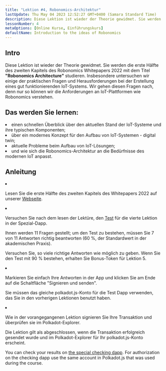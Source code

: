 ```yaml
---
title: "Lektion #4, Robonomics-Architektur"
lastUpdate: Thu May 04 2023 12:52:27 GMT+0400 (Samara Standard Time)
description: Diese Lektion ist wieder der Theorie gewidmet. Sie werden die erste Hälfte des zweiten Kapitels des Robonomics Whitepapers 2022 mit dem Titel "Robonomics Architecture" studieren.
lessonNumber: 4
metaOptions: [Online Kurse, Einführungskurs]
defaultName: Introduction to the ideas of Robonomics
---
```


## Intro

Diese Lektion ist wieder der Theorie gewidmet. Sie werden die erste Hälfte des zweiten Kapitels des Robonomics Whitepapers 2022 mit dem Titel **"Robonomics Architecture"** studieren. Insbesondere untersuchen wir einige der praktischen Fragen und Herausforderungen bei der Erstellung eines gut funktionierenden IoT-Systems. Wir gehen diesen Fragen nach, denn nur so können wir die Anforderungen an IoT-Plattformen wie Robonomics verstehen.

## Das werden Sie lernen:

<List>

<li>
einen schnellen Überblick über den aktuellen Stand der IoT-Systeme und ihre typischen Komponenten;
</li>

<li>
über ein modernes Konzept für den Aufbau von IoT-Systemen - digital twin;
</li>

<li>
aktuelle Probleme beim Aufbau von IoT-Lösungen;
</li>

<li>
und wie sich die Robonomics-Architektur an die Bedürfnisse des modernen IoT anpasst.
</li>

</List>

## Anleitung

<List type="numbers">

<li>

Lesen Sie die erste Hälfte des zweiten Kapitels des Whitepapers 2022 auf unserer [Webseite](https://robonomics.network/architecture/).

</li>

<li>

Versuchen Sie nach dem lesen der Lektüre, den [Test](https://lesson4.robonomics.academy/) für die vierte Lektion in der Spezial-Dapp.

Ihnen werden 11 Fragen gestellt; um den Test zu bestehen, müssen Sie 7 von 11 Antworten richtig beantworten (60 %, der Standardwert in der akademischen Praxis). 

Versuchen Sie, so viele richtige Antworten wie möglich zu geben. Wenn Sie den Test mit 90 % bestehen, erhalten Sie Bonus-Token für Lektion 5.

</li>

<li>

Markieren Sie einfach Ihre Antworten in der App und klicken Sie am Ende auf die Schaltfläche "Signieren und senden".

Sie müssen das gleiche polkadot.js-Konto für die Test Dapp verwenden, das Sie in den vorherigen Lektionen benutzt haben. 

</li>

<li>

Wie in der vorangegangenen Lektion signieren Sie Ihre Transaktion und überprüfen sie im Polkadot-Explorer.

</li>
</List>


<Result>

Die Lektion gilt als abgeschlossen, wenn die Transaktion erfolgreich gesendet wurde und im Polkadot-Explorer für Ihr polkadot.js-Konto erscheint.

You can check your results on [the special checking dapp](https://lk.robonomics.academy/). For authorization on the checking dapp use the same account in Polkadot.js that was used during the course.

</Result>